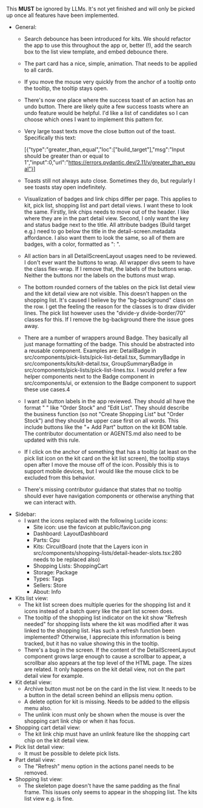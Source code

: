 This **MUST** be ignored by LLMs. It's not yet finished and will only be picked up once all features have been implemented.

- General:
  - Search debounce has been introduced for kits. We should refactor the app to use this throughout the app or, better (!), add the search box to the list view template, and embed debounce there.
  - The part card has a nice, simple, animation. That needs to be applied to all cards.
  - If you move the mouse very quickly from the anchor of a tooltip onto the tooltip, the tooltip stays open.
  - There's now one place where the success toast of an action has an undo button. There are likely quite a few success toasts where an undo feature would be helpful. I'd like a list of candidates so I can choose which ones I want to implement this pattern for.
  - Very large toast texts move the close button out of the toast. Specifically this text:

    [{"type":"greater_than_equal","loc":["build_target"],"msg":"Input should be greater than or equal to 1","input":0,"url":"https://errors.pydantic.dev/2.11/v/greater_than_equal"}]
  - Toasts still not always auto close. Sometimes they do, but regularly I see toasts stay open indefinitely.
  - Visualization of badges and link chips differ per page. This applies to kit, pick list, shopping list and part detail views. I want these to look the same. Firstly, link chips needs to move out of the header. I like where they are in the part detail view. Second, I only want the key and status badge next to the title. All attribute badges (Build target e.g.) need to go below the title in the detail-screen.metadata affordance. I also want them to look the same, so all of them are badges, with a color, formatted as "<key>: <value>".
  - All action bars in all DetailScreenLayout usages need to be reviewed. I don't ever want the buttons to wrap. All wrapper divs seem to have the class flex-wrap. If I remove that, the labels of the buttons wrap. Neither the buttons nor the labels on the buttons must wrap.
  - The bottom rounded corners of the tables on the pick list detail view and the kit detail view are not visible. This doesn't happen on the shopping list. It's caused I believe by the "bg-background" class on the row. I get the feeling the reason for the classes is to draw divider lines. The pick list however uses the "divide-y divide-border/70" classes for this. If I remove the bg-background there the issue goes away.
  - There are a number of wrappers around Badge. They basically all just manage formatting of the badge. This should be abstracted into a reusable component. Examples are: DetailBadge in src/components/pick-lists/pick-list-detail.tsx, SummaryBadge in src/components/kits/kit-detail.tsx, GroupSummaryBadge in src/components/pick-lists/pick-list-lines.tsx. I would prefer a few helper components next to the Badge component in src/components/ui, or extension to the Badge component to support these use cases.4
  - I want all button labels in the app reviewed. They should all have the format "<verb> <noun>" like "Order Stock" and "Edit List". They should describe the business function (so not "Create Shopping List" but "Order Stock") and they should be upper case first on all words. This include buttons like the "+ Add Part" button on the kit BOM table. The contributor documentation or AGENTS.md also need to be updated with this rule.
  - If I click on the anchor of something that has a tooltip (at least on the pick list icon on the kit card on the kit list screen), the tooltip stays open after I move the mouse off of the icon. Possibly this is to support mobile devices, but I would like the mouse click to be excluded from this behavior.
  - There's missing contributor guidance that states that no tooltip should ever have navigation components or otherwise anything that we can interact with.
- Sidebar:
  - I want the icons replaced with the following Lucide icons:
    - Site icon: use the favicon at public/favicon.png
    - Dashboard: LayoutDashboard
    - Parts: Cpu
    - Kits: CircuitBoard (note that the Layers icon in src/components/shopping-lists/detail-header-slots.tsx:280 needs to be replaced also)
    - Shopping Lists: ShoppingCart
    - Storage: Package
    - Types: Tags
    - Sellers: Store
    - About: Info
- Kits list view:
  - The kit list screen does multiple queries for the shopping list and it icons instead of a batch query like the part list screen does.
  - The tooltip of the shopping list indicator on the kit show "Refresh needed" for shopping lists where the kit was modified after it was linked to the shopping list. Has such a refresh function been implemented? Otherwise, I appreciate this information is being tracked, but it has no value showing this in the tooltip.
  - There's a bug in the screen. If the content of the DetailScreenLayout component grows large enough to cause a scrollbar to appear, a scrollbar also appears at the top level of the HTML page. The sizes are related. It only happens on the kit detail view, not on the part detail view for example.
- Kit detail view:
  - Archive button must not be on the card in the list view. It needs to be a button in the detail screen behind an ellipsis menu option.
  - A delete option for kit is missing. Needs to be added to the ellipsis menu also.
  - The unlink icon must only be shown when the mouse is over the shopping cart link chip or when it has focus.
- Shopping cart detail view:
  - The kit link chip must have an unlink feature like the shopping cart chip on the kit detail view.
- Pick list detail view:
  - It must be possible to delete pick lists.
- Part detail view:
  - The "Refresh" menu option in the actions panel needs to be removed.
- Shopping list view:
  - The skeleton page doesn't have the same padding as the final frame. This issues only seems to appear in the shopping list. The kits list view e.g. is fine.